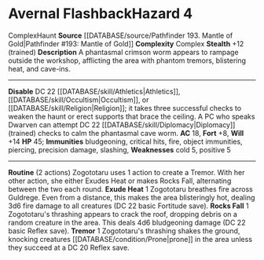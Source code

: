 ﻿---
ac: '18'
complexity: Complex
fortitude: '+8'
hazard_type: Haunt
hp: '45'
id: '403'
immunity:
- bludgeoning
- critical hits
- fire
- object immunities
- piercing
- precision damage
- slashing
level: '4'
name: Avernal Flashback
rarity: Common
source: '[[DATABASE/source/Pathfinder 193. Mantle of Gold|Pathfinder #193: Mantle
  of Gold]]'
trait:
- '[[DATABASE/trait/Complex|Complex]]'
- '[[DATABASE/trait/Haunt|Haunt]]'
type: Hazard
weakness:
- cold 5
- positive 5
will: '+14'

---
# Avernal Flashback<span class="item-type">Hazard 4</span>

<span class="item-trait">Complex</span><span class="item-trait">Haunt</span>
**Source** [[DATABASE/source/Pathfinder 193. Mantle of Gold|Pathfinder #193: Mantle of Gold]]
**Complexity** Complex
**Stealth** +12 (trained)
**Description** A phantasmal crimson worm appears to rampage outside the workshop, afflicting the area with phantom tremors, blistering heat, and cave-ins.

---
**Disable** DC 22 [[DATABASE/skill/Athletics|Athletics]], [[DATABASE/skill/Occultism|Occultism]], or [[DATABASE/skill/Religion|Religion]]; it takes three successful checks to weaken the haunt or erect supports that brace the ceiling. A PC who speaks Dwarven can attempt DC 22 [[DATABASE/skill/Diplomacy|Diplomacy]] (trained) checks to calm the phantasmal cave worm.
**AC** 18, **Fort** +8, **Will** +14
**HP** 45; **Immunities** bludgeoning, critical hits, fire, object immunities, piercing, precision damage, slashing, **Weaknesses** cold 5, positive 5

---
**Routine** (2 actions) Zogototaru uses 1 action to create a Tremor. With her other action, she either Exudes Heat or makes Rocks Fall, alternating between the two each round.
 **Exude Heat** <span class="action-icon">1</span> Zogototaru breathes fire across Guldrege. Even from a distance, this makes the area blisteringly hot, dealing 3d6 fire damage to all creatures (DC 22 basic Fortitude save).
 **Rocks Fall** <span class="action-icon">1</span> Zogototaru's thrashing appears to crack the roof, dropping debris on a random creature in the area. This deals 4d6 bludgeoning damage (DC 22 basic Reflex save).
 **Tremor** <span class="action-icon">1</span> Zogototaru's thrashing shakes the ground, knocking creatures [[DATABASE/condition/Prone|prone]] in the area unless they succeed at a DC 20 Reflex save.